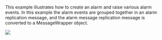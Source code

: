 This example illustrates how  to create an alarm and raise various alarm events. In this example the alarm events are grouped together in an alarm replication message, and the alarm message replication message is converted to a MessageWrapper object.

![](Images/0930cd8c-9432-44ca-8f57-3ae7d9815c5b.png)

